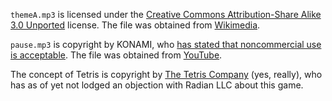 `themeA.mp3` is licensed under the [Creative Commons Attribution-Share
Alike 3.0
Unported](https://creativecommons.org/licenses/by-sa/3.0/deed.en)
license. The file was obtained from
[Wikimedia](https://commons.wikimedia.org/wiki/File:Tetris_theme.ogg).

`pause.mp3` is copyright by KONAMI, who [has stated that noncommercial
use is
acceptable](https://eu-support.konami.com/hc/en-gb/articles/115012083508-Can-I-use-KONAMI-copyrighted-materials-for-non-commercial-purposes-).
The file was obtained from
[YouTube](https://www.youtube.com/watch?v=o0LVtfGvFUE).

The concept of Tetris is copyright by [The Tetris
Company](https://en.wikipedia.org/wiki/The_Tetris_Company) (yes,
really), who has as of yet not lodged an objection with Radian LLC
about this game.

